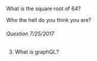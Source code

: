
What is the square root of 64?

Who the hell do you think you are?

###### Question 7/25/2017
3. What is graphQL?
